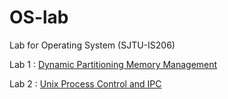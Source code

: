# OS-lab
Lab for Operating System (SJTU-IS206)

Lab 1 : [Dynamic Partitioning Memory Management](https://github.com/zhliuworks/OS-lab/tree/master/Lab1)

Lab 2 : [Unix Process Control and IPC](https://github.com/zhliuworks/OS-lab/tree/master/Lab2)